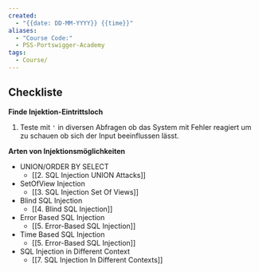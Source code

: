 ```yaml
---
created:
  - "{{date: DD-MM-YYYY}} {{time}}"
aliases:
  - "Course Code:"
  - PSS-Portswigger-Academy
tags:
  - Course/
---
```

## Checkliste


**Finde Injektion-Eintrittsloch**
1. Teste mit `'` in diversen Abfragen ob das System mit Fehler reagiert um zu schauen ob sich der Input beeinflussen lässt.



**Arten von Injektionsmöglichkeiten**
- UNION/ORDER BY SELECT
	- [[2. SQL Injection UNION Attacks]]
- SetOfView Injection
	- [[3. SQL Injection Set Of Views]]
- Blind SQL Injection
	- [[4. Blind SQL Injection]]
- Error Based SQL Injection 
	- [[5. Error-Based SQL Injection]]
- Time Based SQL Injection
	- [[5. Error-Based SQL Injection]]
- SQL Injection in Different Context
	- [[7. SQL Injection In Different Contexts]]